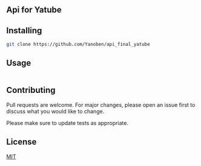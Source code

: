 
## Api for Yatube

## Installing

```bash
git clone https://github.com/Yanoben/api_final_yatube
```

## Usage

```python

```

## Contributing
Pull requests are welcome. For major changes, please open an issue first to discuss what you would like to change.

Please make sure to update tests as appropriate.

## License
[MIT](https://choosealicense.com/licenses/mit/)
